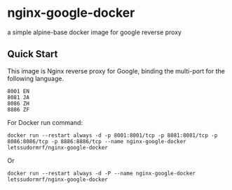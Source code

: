 # nginx-google-docker
a simple alpine-base docker image for google reverse proxy

Quick Start
-----------

This image is Nginx reverse proxy for Google, binding the multi-port for the following language.

    8001 EN
    8081 JA
    8086 ZH
    8886 ZF

For Docker run command:

    docker run --restart always -d -p 8001:8001/tcp -p 8081:8081/tcp -p 8086:8086/tcp -p 8886:8886/tcp --name nginx-google-docker letssudormrf/nginx-google-docker

Or

    docker run --restart always -d -P --name nginx-google-docker letssudormrf/nginx-google-docker

